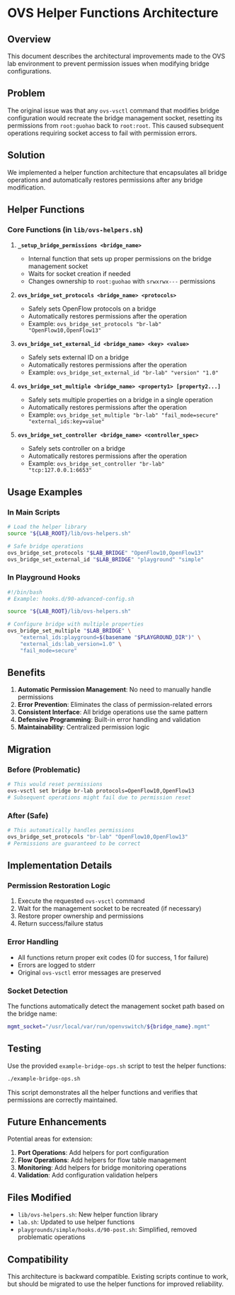 # OVS Helper Functions Architecture

## Overview

This document describes the architectural improvements made to the OVS lab environment to prevent permission issues when modifying bridge configurations.

## Problem

The original issue was that any `ovs-vsctl` command that modifies bridge configuration would recreate the bridge management socket, resetting its permissions from `root:guohao` back to `root:root`. This caused subsequent operations requiring socket access to fail with permission errors.

## Solution

We implemented a helper function architecture that encapsulates all bridge operations and automatically restores permissions after any bridge modification.

## Helper Functions

### Core Functions (in `lib/ovs-helpers.sh`)

1. **`_setup_bridge_permissions <bridge_name>`**
   - Internal function that sets up proper permissions on the bridge management socket
   - Waits for socket creation if needed
   - Changes ownership to `root:guohao` with `srwxrwx---` permissions

2. **`ovs_bridge_set_protocols <bridge_name> <protocols>`**
   - Safely sets OpenFlow protocols on a bridge
   - Automatically restores permissions after the operation
   - Example: `ovs_bridge_set_protocols "br-lab" "OpenFlow10,OpenFlow13"`

3. **`ovs_bridge_set_external_id <bridge_name> <key> <value>`**
   - Safely sets external ID on a bridge
   - Automatically restores permissions after the operation
   - Example: `ovs_bridge_set_external_id "br-lab" "version" "1.0"`

4. **`ovs_bridge_set_multiple <bridge_name> <property1> [property2...]`**
   - Safely sets multiple properties on a bridge in a single operation
   - Automatically restores permissions after the operation
   - Example: `ovs_bridge_set_multiple "br-lab" "fail_mode=secure" "external_ids:key=value"`

5. **`ovs_bridge_set_controller <bridge_name> <controller_spec>`**
   - Safely sets controller on a bridge
   - Automatically restores permissions after the operation
   - Example: `ovs_bridge_set_controller "br-lab" "tcp:127.0.0.1:6653"`

## Usage Examples

### In Main Scripts

```bash
# Load the helper library
source "${LAB_ROOT}/lib/ovs-helpers.sh"

# Safe bridge operations
ovs_bridge_set_protocols "$LAB_BRIDGE" "OpenFlow10,OpenFlow13"
ovs_bridge_set_external_id "$LAB_BRIDGE" "playground" "simple"
```

### In Playground Hooks

```bash
#!/bin/bash
# Example: hooks.d/90-advanced-config.sh

source "${LAB_ROOT}/lib/ovs-helpers.sh"

# Configure bridge with multiple properties
ovs_bridge_set_multiple "$LAB_BRIDGE" \
    "external_ids:playground=$(basename "$PLAYGROUND_DIR")" \
    "external_ids:lab_version=1.0" \
    "fail_mode=secure"
```

## Benefits

1. **Automatic Permission Management**: No need to manually handle permissions
2. **Error Prevention**: Eliminates the class of permission-related errors
3. **Consistent Interface**: All bridge operations use the same pattern
4. **Defensive Programming**: Built-in error handling and validation
5. **Maintainability**: Centralized permission logic

## Migration

### Before (Problematic)
```bash
# This would reset permissions
ovs-vsctl set bridge br-lab protocols=OpenFlow10,OpenFlow13
# Subsequent operations might fail due to permission reset
```

### After (Safe)
```bash
# This automatically handles permissions
ovs_bridge_set_protocols "br-lab" "OpenFlow10,OpenFlow13"
# Permissions are guaranteed to be correct
```

## Implementation Details

### Permission Restoration Logic

1. Execute the requested `ovs-vsctl` command
2. Wait for the management socket to be recreated (if necessary)
3. Restore proper ownership and permissions
4. Return success/failure status

### Error Handling

- All functions return proper exit codes (0 for success, 1 for failure)
- Errors are logged to stderr
- Original `ovs-vsctl` error messages are preserved

### Socket Detection

The functions automatically detect the management socket path based on the bridge name:
```bash
mgmt_socket="/usr/local/var/run/openvswitch/${bridge_name}.mgmt"
```

## Testing

Use the provided `example-bridge-ops.sh` script to test the helper functions:

```bash
./example-bridge-ops.sh
```

This script demonstrates all the helper functions and verifies that permissions are correctly maintained.

## Future Enhancements

Potential areas for extension:

1. **Port Operations**: Add helpers for port configuration
2. **Flow Operations**: Add helpers for flow table management
3. **Monitoring**: Add helpers for bridge monitoring operations
4. **Validation**: Add configuration validation helpers

## Files Modified

- `lib/ovs-helpers.sh`: New helper function library
- `lab.sh`: Updated to use helper functions
- `playgrounds/simple/hooks.d/90-post.sh`: Simplified, removed problematic operations

## Compatibility

This architecture is backward compatible. Existing scripts continue to work, but should be migrated to use the helper functions for improved reliability.
